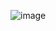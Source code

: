 
![image](https://github.com/Hernandez-Rigoberto/Prectica-1-unidad-3-2/assets/149223882/8ddc44a3-1015-4ae3-b8cb-0624aa262dd7)
